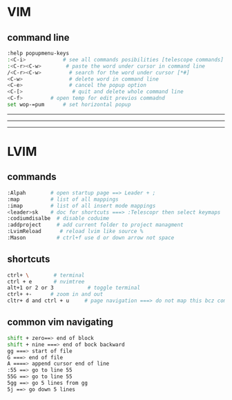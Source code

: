 
# VIM

## command line

```bash
:help popupmenu-keys
:<C-i>            # see all commands posibilities [telescope commands]
:<C-r><C-w>        # paste the word under cursor in command line
/<C-r><C-w>         # search for the word under cursor [*#]
<C-w>               # delete word in command line
<C-e>               # cancel the popup option
<C-[>                # quit and delete whole command line 
<C-f>         # open temp for edit previos commadnd
set wop-=pum      # set horizontal popup
```





---------------------------------------------------------------------------
---------------------------------------------------------------------------
---------------------------------------------------------------------------

# LVIM


## commands
```bash
:Alpah        # open startup page ==> Leader + ;
:map          # list of all mappings
:imap         # list of all insert mode mappings
<leader>sk    # doc for shortcuts ===> :Telescopr then select keymaps
:codiumdisalbe  # disable coduime
:addproject     # add current folder to project managment
:LvimReload      # reload lvim like source %
:Mason          # ctrl+f use d or down arrow not space
```


## shortcuts
```bash
ctrl+ \        # terminal
ctrl + e       # nvimtree
alt+1 or 2 or 3           # toggle terminal
ctrl+ +-      # zoom in and out
cltr+ d and ctrl + u     # page navigation ===> do not map this bcz common with vim and mybe use in servers
```


## common vim navigating
```bash
shift + zero==> end of block
shift + nine ===> end of bock backward
gg ===> start of file
G ===> end of file
A ====> append cursor end of line
:55 ==> go to line 55
55G ==> go to line 55
5gg ==> go 5 lines from gg
5j ==> go down 5 lines
```











































